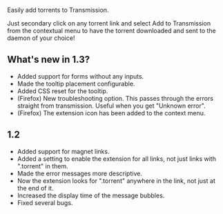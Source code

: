 Easily add torrents to Transmission.

Just secondary click on any torrent link and select Add to Transmission from the contextual menu to have the torrent downloaded and sent to the daemon of your choice!

What's new in 1.3?
------------------
* Added support for forms without any inputs.
* Made the tooltip placement configurable.
* Added CSS reset for the tooltip.
* (Firefox) New troubleshooting option. This passes through the errors straight from transmission. Useful when you get "Unknown error".
* (Firefox) The extension icon has been added to the context menu.

1.2
------------------
* Added support for magnet links.
* Added a setting to enable the extension for all links, not just links with ".torrent" in them.
* Made the error messages more descriptive.
* Now the extension looks for ".torrent" anywhere in the link, not just at the end of it.
* Increased the display time of the message bubbles.
* Fixed several bugs.
